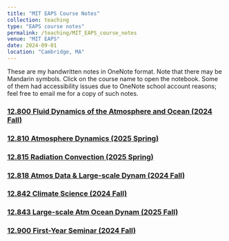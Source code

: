 ```yaml
---
title: "MIT EAPS Course Notes"
collection: teaching
type: "EAPS course notes"
permalink: /teaching/MIT_EAPS_course_notes
venue: "MIT EAPS"
date: 2024-09-01
location: "Cambridge, MA"
---
```


These are my handwritten notes in OneNote format. Note that there may be Mandarin symbols. Click on the course name to open the notebook. Some of them had accessibility issues due to OneNote school account reasons; feel free to email me for a copy of such notes.

### [12.800 Fluid Dynamics of the Atmosphere and Ocean (2024 Fall)](https://1drv.ms/o/s!AjZWUdNTd1V4gq0_U7It0xR9w07KEw?e=gsfRhz)

### [12.810 Atmosphere Dynamics (2025 Spring)](https://1drv.ms/o/c/1eaa79e252a5e09b/Ek8M0m1vniFGt3W-R532HosBq_vsc4Jm8U2KZGusoVcIiw?e=7ncho6)

### [12.815 Radiation Convection (2025 Spring)](https://1drv.ms/o/c/1eaa79e252a5e09b/Evl0HnW2oEZKkPl0CYLqZGsBXhxc5wS0BKIhy2VSqeEP5A?e=9exd1Z)

### [12.818 Atmos Data & Large-scale Dynam (2024 Fall)](https://1drv.ms/o/s!AjZWUdNTd1V4gq1HgRo2Xm7trRjTSg?e=Mztns1)

### [12.842 Climate Science (2024 Fall)](https://1drv.ms/o/s!AjZWUdNTd1V4gq1D3g4nEcxw6RbsLw?e=rzTcJW)

### [12.843 Large-scale Atm Ocean Dynam (2025 Fall)](https://1drv.ms/o/c/1eaa79e252a5e09b/EoDIKU4ubYlMhqNM-TYZOaUBV8OU7hNGQxEyFAZQNRXJfA?e=ZIpZ3Z)

### [12.900 First-Year Seminar (2024 Fall)](https://1drv.ms/o/s!AjZWUdNTd1V4gq1Lmy9eIQ02J5QaKw?e=vQEwyI)




